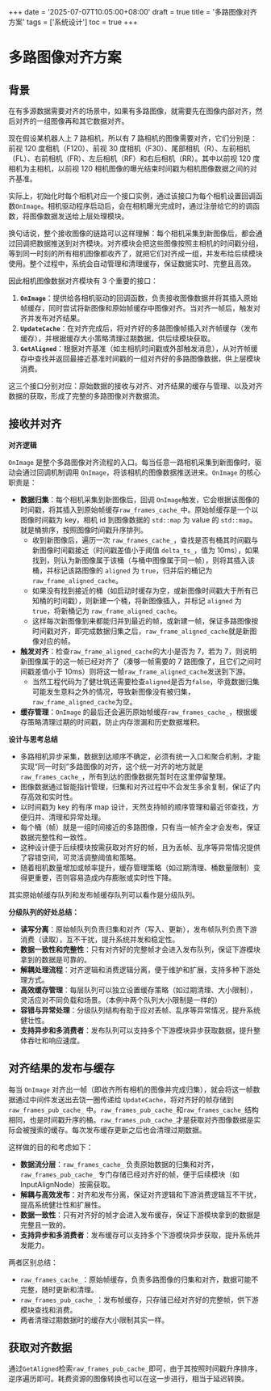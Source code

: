 +++
date = '2025-07-07T10:05:00+08:00'
draft = true
title = '多路图像对齐方案'
tags = ['系统设计']
toc = true
+++

# 多路图像对齐方案

## 背景

在有多源数据需要对齐的场景中，如果有多路图像，就需要先在图像内部对齐，然后对齐的一组图像再和其它数据对齐。

现在假设某机器人上 7 路相机，所以有 7 路相机的图像需要对齐，它们分别是：前视 120 度相机（F120）、前视 30 度相机（F30）、尾部相机（R）、左前相机（FL）、右前相机（FR）、左后相机（RF）和右后相机（RR）。其中以前视 120 度相机为主相机，以前视 120 相机图像的曝光结束时间戳为相机图像数据之间的对齐基准。

实际上，初始化时每个相机对应一个接口实例，通过该接口为每个相机设置回调函数`OnImage`。相机驱动程序启动后，会在相机曝光完成时，通过注册给它的的调函数，将图像数据发送给上层处理模块。

换句话说，整个接收图像的链路可以这样理解：每个相机采集到新图像后，都会通过回调把数据推送到对齐模块。对齐模块会把这些图像按照主相机的时间戳分组，等到同一时刻的所有相机图像都收齐了，就把它们对齐成一组，并发布给后续模块使用。整个过程中，系统会自动管理和清理缓存，保证数据实时、完整且高效。

因此相机图像数据对齐模块有 3 个重要的接口：

1. **`OnImage`**：提供给各相机驱动的回调函数，负责接收图像数据并将其插入原始帧缓存，同时尝试将新图像和原始帧缓存中图像对齐。当对齐一帧后，触发对齐并发布对齐结果。
2. **`UpdateCache`**：在对齐完成后，将对齐好的多路图像帧插入对齐帧缓存（发布缓存），并根据缓存大小策略清理过期数据，供后续模块获取。
3. **`GetAligned`**：根据对齐基准（如主相机时间戳或外部触发消息），从对齐帧缓存中查找并返回最接近基准时间戳的一组对齐好的多路图像数据，供上层模块消费。

这三个接口分别对应：原始数据的接收与对齐、对齐结果的缓存与管理、以及对齐数据的获取，形成了完整的多路图像对齐数据流。

## 接收并对齐

**对齐逻辑**

`OnImage` 是整个多路图像对齐流程的入口。每当任意一路相机采集到新图像时，驱动会通过回调机制调用 `OnImage`，将该相机的图像数据推送进来。`OnImage` 的核心职责是：

- **数据归集**：每个相机采集到新图像后，回调 `OnImage`触发，它会根据该图像的时间戳，将其插入到原始帧缓存`raw_frames_cache_`中。原始帧缓存是一个以图像时间戳为 key，相机 id 到图像数据的 `std::map` 为 value 的 `std::map`。就是桶排序，按照图像时间戳升序排列。
  - 收到新图像后，遍历一次 `raw_frames_cache_`，查找是否有桶其时间戳与新图像时间戳接近（时间戳差值小于阈值 `delta_ts_`，值为 10ms），如果找到，则认为新图像属于该桶（与桶中图像属于同一帧），则将其插入该桶，并标记该路图像的 `aligned` 为 `true`，归并后的桶记为 `raw_frame_aligned_cache`。
  - 如果没有找到接近的桶（如启动时缓存为空，或新图像时间戳大于所有已知桶的时间戳），则新建一个桶，将新图像插入，并标记 `aligned` 为 `true`，将新桶记为 `raw_frame_aligned_cache`。
  - 这样每次新图像到来都能归并到最近的帧，或新建一帧，保证多路图像按时间戳对齐，即完成数据归集之后，`raw_frame_aligned_cache`就是新图像对应的帧。
- **触发对齐**：检查`raw_frame_aligned_cache`的大小是否为 7，若为 7，则说明新图像属于的这一帧已经对齐了（凑够一帧需要的 7 路图像了，且它们之间时间戳差值小于 10ms）则将这一帧`raw_frame_aligned_cache`发送到下游。
  - 当然工程代码为了健壮筑还需要检查`aligned`是否为`false`，毕竟数据归集可能发生意料之外的情况，导致新图像没有被归集，`raw_frame_aligned_cache`为空。
- **缓存管理**：`OnImage` 的最后还会遍历原始帧缓存`raw_frames_cache_`，根据缓存策略清理过期的时间戳，防止内存泄漏和历史数据堆积。

**设计与思考总结**

- 多路相机异步采集，数据到达顺序不确定，必须有统一入口和聚合机制，才能实现“同一时刻”多路图像的对齐，这个统一对齐的地方就是`raw_frames_cache_`，所有到达的图像数据先暂时在这里停留整理。
- 图像数据通过智能指针管理，归集和对齐过程中不会发生多余复制，保证了内存高效和实时性。
- 以时间戳为 key 的有序 map 设计，天然支持帧的顺序管理和最近邻查找，方便归并、清理和异常处理。
- 每个桶（帧）就是一组时间接近的多路图像，只有当一帧齐全才会发布，保证数据完整性和一致性。
- 这种设计便于后续模块按需获取对齐好的帧，且为丢帧、乱序等异常情况提供了容错空间，可灵活调整阈值和策略。
- 随着相机数量增加或帧率提升，缓存管理策略（如过期清理、桶数量限制）变得更重要，否则容易造成内存膨胀或实时性下降。

其实原始帧缓存队列和发布帧缓存队列可以看作是分级队列。

**分级队列的好处总结：**

- **读写分离**：原始帧队列负责归集和对齐（写入、更新），发布帧队列负责下游消费（读取），互不干扰，提升系统并发和稳定性。
- **数据一致性和完整性**：只有对齐好的完整帧才会进入发布队列，保证下游模块拿到的数据是可靠的。
- **解耦处理流程**：对齐逻辑和消费逻辑分离，便于维护和扩展，支持多种下游处理方式。
- **高效缓存管理**：每层队列可以独立设置缓存策略（如过期清理、大小限制），灵活应对不同负载和场景。（本例中两个队列大小限制是一样的）
- **容错与异常处理**：分级队列结构有助于应对丢帧、乱序等异常情况，提升系统健壮性。
- **支持异步和多消费者**：发布队列可以支持多个下游模块异步获取数据，提升整体吞吐和响应速度。

## 对齐结果的发布与缓存

每当 `OnImage` 对齐出一帧（即收齐所有相机的图像并完成归集），就会将这一帧数据通过中间件发送出去饶一圈传递给 `UpdateCache`，将对齐好的帧存储到 `raw_frames_pub_cache_` 中。`raw_frames_pub_cache_`和`raw_frames_cache_`结构相同，也是时间戳升序的桶。`raw_frames_pub_cache_`才是获取对齐图像数据是实际会被搜索的缓存。每次发布缓存更新之后也会清理过期数据。

这样做的目的和考虑如下：

- **数据流分层**：`raw_frames_cache_` 负责原始数据的归集和对齐，`raw_frames_pub_cache_` 专门存储已经对齐好的帧，便于后续模块（如 InputAlignNode）按需获取。
- **解耦与高效发布**：对齐和发布分离，保证对齐逻辑和下游消费逻辑互不干扰，提高系统健壮性和扩展性。
- **数据一致性**：只有对齐好的帧才会进入发布缓存，保证下游模块拿到的数据是完整且一致的。
- **支持异步和多消费者**：发布缓存可以支持多个下游模块异步获取，提升系统并发能力。

两者区别总结：

- `raw_frames_cache_`：原始帧缓存，负责多路图像的归集和对齐，数据可能不完整，随时更新和清理。
- `raw_frames_pub_cache_`：发布帧缓存，只存储已经对齐好的完整帧，供下游模块查找和消费。
- 两者清理过期数据时的缓存大小限制其实一样。

## 获取对齐数据

通过`GetAligned`检索`raw_frames_pub_cache_`即可，由于其按照时间戳升序排序，逆序遍历即可。耗费资源的图像转换也可以在这一步进行，相当于延迟转换。
